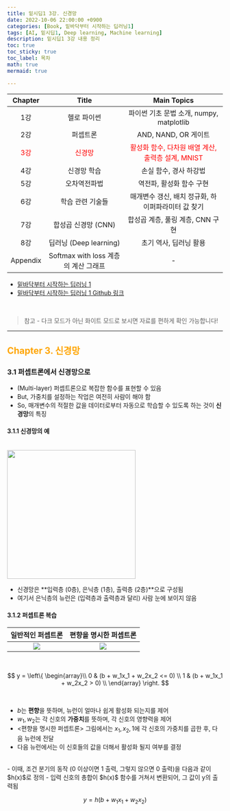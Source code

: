 ```yaml
---
title: 밑시딥1 3강. 신경망
date: 2022-10-06 22:00:00 +0900
categories: [Book, 밑바닥부터 시작하는 딥러닝1]
tags: [AI, 밑시딥1, Deep learning, Machine learning]
description: 밑시딥1 3강 내용 정리
toc: true
toc_sticky: true
toc_label: 목차
math: true
mermaid: true

---
```


|Chapter|Title|Main Topics|
|:---:|:---:|:---:|
|1강|헬로 파이썬|파이썬 기초 문법 소개, numpy, matplotlib|
|2강|퍼셉트론|AND, NAND, OR 게이트|
|<span style="color:red">3강</span>|<span style="color:red">신경망</span>|<span style="color:red">활성화 함수, 다차원 배열 계산, 출력층 설계, MNIST</span>|
|4강|신경망 학습|손실 함수, 경사 하강법|
|5강|오차역전파법|역전파, 활성화 함수 구현|
|6강|학습 관련 기술들|매개변수 갱신, 배치 정규화, 하이퍼파라미터 값 찾기|
|7강|합성곱 신경망 (CNN)|합성곱 계층, 풀링 계층, CNN 구현|
|8강|딥러닝 (Deep learning)|초기 역사, 딥러닝 활용|
|Appendix|Softmax with loss 계층의 계산 그래프|-|

* [밑바닥부터 시작하는 딥러닝 1](http://www.yes24.com/Product/Goods/34970929)
* [밑바닥부터 시작하는 딥러닝 1 Github 링크](https://github.com/WegraLee/deep-learning-from-scratch)

<br/>

> 참고 - 다크 모드가 아닌 화이트 모드로 보시면 자료를 편하게 확인 가능합니다!

---

## <font color=orange>Chapter 3. 신경망</font>

### 3.1 퍼셉트론에서 신경망으로

- (Multi-layer) 퍼셉트론으로 복잡한 함수를 표현할 수 있음
- But, 가중치를 설정하는 작업은 여전히 사람이 해야 함
- So, 매개변수의 적절한 값을 데이터로부터 자동으로 학습할 수 있도록 하는 것이 **신경망**의 특징

#### 3.1.1 신경망의 예

<br/>

<img src="https://sean-parkk.github.io/assets/images/DLscratch/3/Untitled.png" width="300" height="300">

<br/>

- 신경망은 **입력층 (0층), 은닉층 (1층), 출력층 (2층)**으로 구성됨
- 여기서 은닉층의 뉴런은 (입력층과 출력층과 달리) 사람 눈에 보이지 않음

#### 3.1.2 퍼셉트론 복습

일반적인 퍼셉트론             |  편향을 명시한 퍼셉트론
:-------------------------:|:-------------------------:
![](https://sean-parkk.github.io/assets/images/DLscratch/3/Untitled%201.png)  |  ![](https://sean-parkk.github.io/assets/images/DLscratch/3/Untitled%202.png)

<br/>

$$
y = \left\{
    \begin{array}\\
        0 & (b + w_1x_1 + w_2x_2 <= 0) \\
        1 & (b + w_1x_1 + w_2x_2 > 0) \\
    \end{array}
\right.
$$

<br/>

- $b$는 **편향**을 뜻하며, 뉴런이 얼마나 쉽게 활성화 되는지를 제어
- $w_1, w_2$는 각 신호의 **가중치**를 뜻하며, 각 신호의 영향력을 제어
- <편향을 명시한 퍼셉트론> 그림에서는 $x_1, x_2, 1$에 각 신호의 가중치를 곱한 후, 다음 뉴런에 전달
- 다음 뉴런에서는 이 신호들의 값을 더해서 활성화 될지 여부를 결정
<br/>
- 이때, 조건 분기의 동작 (0 이상이면 1 출력, 그렇지 않으면 0 출력)을 다음과 같이 $h(x)$로 정의
- 입력 신호의 총합이 $h(x)$ 함수를 거쳐서 변환되어, 그 값이 y의 출력됨

<br/>

$$y = h(b + w_1x_1 + w_2x_2)$$

